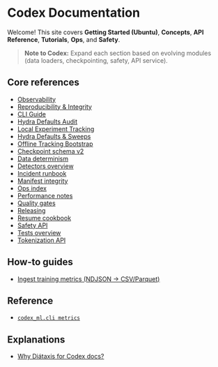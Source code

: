 <!-- BEGIN: CODEX_DOCS_INDEX -->

# Codex Documentation

Welcome! This site covers **Getting Started (Ubuntu)**, **Concepts**, **API Reference**, **Tutorials**, **Ops**, and **Safety**.

> **Note to Codex:** Expand each section based on evolving modules (data loaders, checkpointing, safety, API service).

## Core references

* [Observability](modules/observability.md)
* [Reproducibility & Integrity](repro_guidance.md)
* [CLI Guide](cli.md)
* [Hydra Defaults Audit](ops/hydra_defaults_audit.md)
* [Local Experiment Tracking](ops/experiment_tracking.md)
* [Hydra Defaults & Sweeps](hydra_defaults_and_sweeps.md)
* [Offline Tracking Bootstrap](tracking_offline.md)
* [Checkpoint schema v2](checkpoint_schema_v2.md)
* [Data determinism](data_determinism.md)
* [Detectors overview](detectors.md)
* [Incident runbook](incident_runbook.md)
* [Manifest integrity](manifest_integrity.md)
* [Ops index](ops.md)
* [Performance notes](performance.md)
* [Quality gates](quality_gates.md)
* [Releasing](releasing.md)
* [Resume cookbook](resume_cookbook.md)
* [Safety API](safety_api.md)
* [Tests overview](tests_overview.md)
* [Tokenization API](tokenization_api.md)

## How-to guides

* [Ingest training metrics (NDJSON → CSV/Parquet)](how-to/metrics_ingestion.md)

## Reference

* [`codex_ml.cli metrics`](reference/metrics_cli.md)

## Explanations

* [Why Diátaxis for Codex docs?](explanations/docs_architecture_diataxis.md)

<!-- END: CODEX_DOCS_INDEX -->
